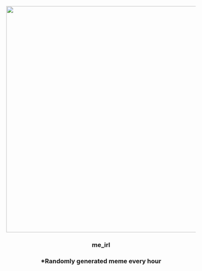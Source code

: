<p align="center">
        <img src="https://i.redd.it/hz2f7jbuxiz81.png" width="600" height="600">
        </p>
        <h3 align="center">me_irl</h3>
        <h3 align="center">*Randomly generated meme every hour</h3>
    